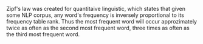 Zipf's law was created for quantitaive linguistic, which states that given some NLP corpus, any word's frequency is inversely proportional to its frequency table rank. Thus the most frequent word will occur approzimately twice as often as the second most frequent word, three times as often as the third most frequent word.